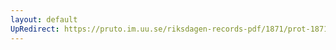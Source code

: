 ```yaml
---
layout: default
UpRedirect: https://pruto.im.uu.se/riksdagen-records-pdf/1871/prot-1871--ak--127.pdf
---
```

